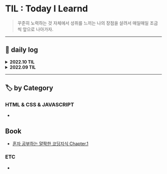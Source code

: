 # TIL : Today I Learnd

> 꾸준히 노력하는 것 자체에서 성취를 느끼는 나의 장점을 살려서 매일매일 조금씩 앞으로 나아가자.
> 

---

## 📔 daily log

<details><summary><strong>2022.10 TIL</strong></summary>

### 221017

📝 블로그 플랫폼 이동을 위한 자료모음

### 221012

🐱 GitHub TIL 편집, 블로그에 올렸던 자료들 옮겨오기

### 221011

💡 토이프로젝트 아이디어 수집

📖 혼자 공부하는 얄팍한 코딩지식 Chapter1 정리

### 221010

🏫 생활코딩 WEB3 JavaScript 수강, 실습, 정리

### 221009

🏫 생활코딩 WEB3 JavaScript 수강, 실습

✏️ 10월 1주차 주간회고 작성

### 221008

🏫 생활코딩 WEB3 JavaScript 수강, 실습, 정리

💡 토이프로젝트 아이디어 기록

### 221007

🏫 생활코딩 WEB2 CSS 수강, 실습, 정리

📝 Atom 패키지 인스톨 정리

### 221006

🏫 생활코딩 WEB1 HTML&Internet 수강, 실습, 정리

🐱 GitHub에 처음으로 커밋

📝 Atom 초기설정 정리

### 221004

📝 수집한 자료 정리

### 221003

📝 수집한 자료 정리

### 221002

🛠️ 노션 정리 페이지 리노베이션

### 221001

💡 프로젝트 아이디어 기록

📝 비전공 개발자들의 글, 나에게 맞는 공부법에 대해 정리
</details>

<details><summary><strong>2022.09 TIL</strong></summary>

### 220930

✏️ 월간회고 작성

💡 토이프로젝트 아이디어 기록

### 220929

📝 공부법에 대한 글 정리

### 220928

📝 커리어 스킬 1~3장 정리

### 220927

📖 커리어 스킬 1~3장 읽기

### 220923

🏫 [가장 쉬운 Git 강좌 - (하) Github편](https://www.youtube.com/watch?v=GaKjTjwcKQo) 수강, 실습

### 220922

🏫 [가장 쉬운 Git 강좌 - (하) Github편](https://www.youtube.com/watch?v=GaKjTjwcKQo) 수강

### 220921

🏫 [Git은 뭐고 GitHub은 뭔가요?](https://www.youtube.com/watch?v=Bd35Ze7-dIw) 수강 및 실습

### 220920

🛠️ Feedly 가입 및 구독목록 편집, 페이스북 페이지&그룹 가입, 트위터 개발계정 구독

### 220919

🏫 비전공자를 위한 개발자 취업 올인원 가이드 [통합편] 수강완료, 정리

### 220918

🏫 비전공자를 위한 개발자 취업 올인원 가이드 [통합편] 수강, 정리

### 220917

🛠️ Tistory 블로그 스킨 css 수정해보기

### 220916

🏫 비전공자를 위한 개발자 취업 올인원 가이드 [통합편] 수강 & 정리

### 220915

🏫 비전공자를 위한 개발자 취업 올인원 가이드 [통합편] 수강시작
</details>

---

## 🏷️ by Category

### HTML & CSS & JAVASCRIPT

- 

## Book

- [혼자 공부하는 얄팍한 코딩지식 Chapter.1](/Book/221012.md)

### ETC

-